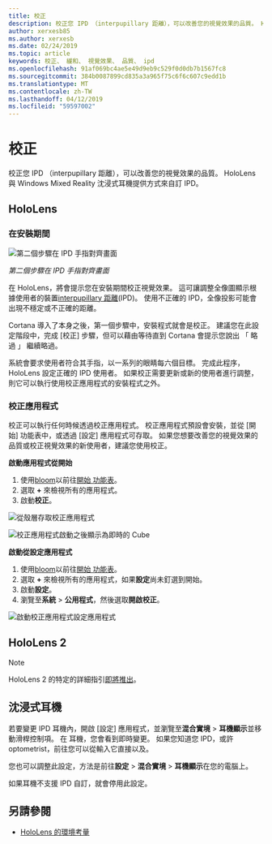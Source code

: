 ```yaml
---
title: 校正
description: 校正您 IPD （interpupillary 距離），可以改善您的視覺效果的品質。 HoloLens 與 Windows Mixed Reality 沈浸式耳機提供方式來自訂 IPD。
author: xerxesb85
ms.author: xerxesb
ms.date: 02/24/2019
ms.topic: article
keywords: 校正、 緩和、 視覺效果、 品質、 ipd
ms.openlocfilehash: 91af069bc4ae5e49d9eb9c529f0d0db7b1567fc8
ms.sourcegitcommit: 384b0087899cd835a3a965f75c6f6c607c9edd1b
ms.translationtype: MT
ms.contentlocale: zh-TW
ms.lasthandoff: 04/12/2019
ms.locfileid: "59597002"
---
```

# <a name="calibration"></a>校正

校正您 IPD （interpupillary 距離），可以改善您的視覺效果的品質。 HoloLens 與 Windows Mixed Reality 沈浸式耳機提供方式來自訂 IPD。

## <a name="hololens"></a>HoloLens

### <a name="during-setup"></a>在安裝期間

![第二個步驟在 IPD 手指對齊畫面](images/ipd-finger-alignment-300px.jpg)<br>

*第二個步驟在 IPD 手指對齊畫面*

在 HoloLens，將會提示您在安裝期間校正視覺效果。 這可讓調整全像圖顯示根據使用者的裝置[interpupillary 距離](https://en.wikipedia.org/wiki/Interpupillary_distance)(IPD)。 使用不正確的 IPD，全像投影可能會出現不穩定或不正確的距離。

Cortana 導入了本身之後，第一個步驟中，安裝程式就會是校正。 建議您在此設定階段中，完成 [校正] 步驟，但可以藉由等待直到 Cortana 會提示您說出 「 略過 」 繼續略過。

系統會要求使用者符合其手指，以一系列的眼睛每六個目標。 完成此程序，HoloLens 設定正確的 IPD 使用者。 如果校正需要更新或新的使用者進行調整，則它可以執行使用校正應用程式的安裝程式之外。

### <a name="calibration-app"></a>校正應用程式

校正可以執行任何時候透過校正應用程式。 校正應用程式預設會安裝，並從 [開始] 功能表中，或透過 [設定] 應用程式可存取。 如果您想要改善您的視覺效果的品質或校正視覺效果的新使用者，建議您使用校正。

**啟動應用程式從開始**
1. 使用[bloom](gestures.md#bloom)以前往[開始 功能表](navigating-the-windows-mixed-reality-home.md#start-menu)。
2. 選取  **+** 來檢視所有的應用程式。
3. 啟動**校正**。

![從殼層存取校正應用程式](images/calibration-shell.png)

![校正應用程式啟動之後顯示為即時的 Cube](images/calibration-livecube-200px.png)

**啟動從設定應用程式**
1. 使用[bloom](gestures.md#bloom)以前往[開始 功能表](navigating-the-windows-mixed-reality-home.md#start-menu)。
2. 選取  **+** 來檢視所有的應用程式，如果**設定**尚未釘選到開始。
3. 啟動**設定**。
4. 瀏覽至**系統** > **公用程式**，然後選取**開啟校正**。

![啟動校正應用程式設定應用程式](images/calibration-settings-500px.jpg)

## <a name="hololens-2"></a>HoloLens 2

> [!NOTE]
> HoloLens 2 的特定的詳細指引[即將推出](index.md#news-and-notes)。

## <a name="immersive-headsets"></a>沈浸式耳機

若要變更 IPD 耳機內，開啟 [設定] 應用程式，並瀏覽至**混合實境** > **耳機顯示**並移動滑桿控制項。 在 耳機，您會看到即時變更。 如果您知道您 IPD，或許 optometrist，前往您可以從輸入它直接以及。

您也可以調整此設定，方法是前往**設定** > **混合實境** > **耳機顯示**在您的電腦上。

如果耳機不支援 IPD 自訂，就會停用此設定。

## <a name="see-also"></a>另請參閱
* [HoloLens 的環境考量](environment-considerations-for-hololens.md)
